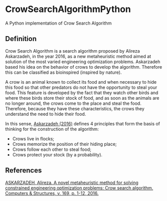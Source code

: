 # CrowSearchAlgorithmPython
A Python implementation of Crow Search Algorithm

## Definition

Crow Search Algorithm is a search algorithm proposed by Alireza Askarzadeh, in the year 2016, as a new metaheuristic method aimed at solution of the most varied engineering optimization problems. Askarzadeh based his idea on the behavior of crows to develop the algorithm. Therefore this can be classified as bioinspired (inspired by nature).

A crow is an animal known to collect its food and when necessary to hide this food so that other predators do not have the opportunity to steal your food. This feature is developed by the fact that they watch other birds and where these birds store their stock of food, and as soon as the animals are no longer around, the crows come to the place and steal the food. Therefore, because they have these characteristics, the crows they understand the need to hide their food. 

In this sense, [Askarzadeh (2016)][1] defines 4 principles that form the basis of thinking for the construction of the algorithm:

- Crows live in flocks;
- Crows memorize the position of their hiding place;
- Crows follow each other to steal food;
- Crows protect your stock (by a probability).

## References

[ASKARZADEH, Alireza. A novel metaheuristic method for solving constrained
engineering optimization problems: Crow search algorithm. Computers &
Structures, v. 169, p. 1-12, 2016.][1]

[1]: https://www.sciencedirect.com/science/article/abs/pii/S0045794916300475

